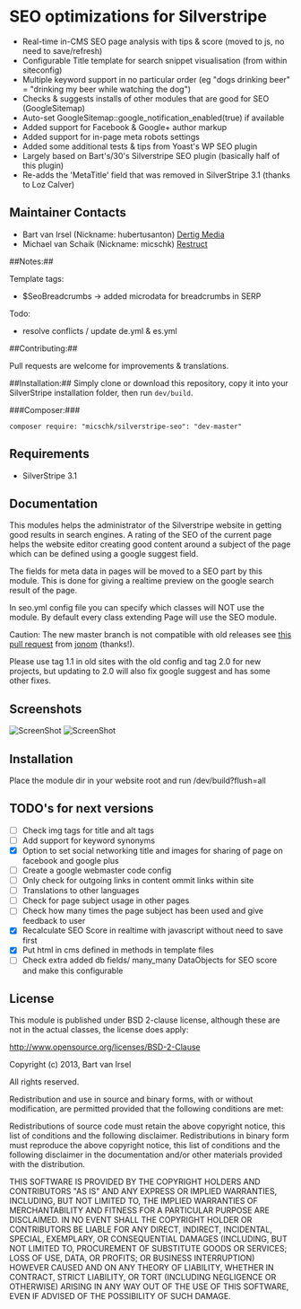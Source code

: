 # SEO optimizations for Silverstripe

- Real-time in-CMS SEO page analysis with tips & score (moved to js, no need to save/refresh)
- Configurable Title template for search snippet visualisation (from within siteconfig)
- Multiple keyword support in no particular order (eg "dogs drinking beer" = "drinking my beer while watching the dog")
- Checks & suggests installs of other modules that are good for SEO (GoogleSitemap)
- Auto-set GoogleSitemap::google_notification_enabled(true) if available
- Added support for Facebook & Google+ author markup
- Added support for in-page meta robots settings
- Added some additional tests & tips from Yoast's WP SEO plugin
- Largely based on Bart's/30's Silverstripe SEO plugin (basically half of this plugin)
- Re-adds the 'MetaTitle' field that was removed in SilverStripe 3.1 (thanks to Loz Calver)

## Maintainer Contacts

* Bart van Irsel (Nickname: hubertusanton) [Dertig Media](http://www.30.nl)
* Michael van Schaik (Nickname: micschk) [Restruct](http://restruct.nl)

##Notes:##

Template tags:
- $SeoBreadcrumbs -> added microdata for breadcrumbs in SERP

Todo:
- resolve conflicts / update de.yml & es.yml

##Contributing:##

Pull requests are welcome for improvements & translations.

##Installation:##
Simply clone or download this repository, copy it into your SilverStripe installation folder, then run `dev/build`.

###Composer:###

```
composer require: "micschk/silverstripe-seo": "dev-master"
```

## Requirements

* SilverStripe 3.1

## Documentation

This modules helps the administrator of the Silverstripe website in getting good results in search engines.
A rating of the SEO of the current page helps the website editor creating good content around a subject
of the page which can be defined using a google suggest field.

The fields for meta data in pages will be moved to a SEO part by this module.
This is done for giving a realtime preview on the google search result of the page. 

In seo.yml config file you can specify which classes will NOT use the module. 
By default every class extending Page will use the SEO module.

Caution: The new master branch is not compatible with old releases see [this pull request](https://github.com/hubertusanton/silverstripe-seo/pull/10) from [jonom](https://github.com/jonom) (thanks!).

Please use tag 1.1 in old sites with the old config and tag 2.0 for new projects, but updating to 2.0 will also fix google suggest and has some other fixes.


## Screenshots

![ScreenShot](https://raw.github.com/hubertusanton/silverstripe-seo/master/images/screen2.png)
![ScreenShot](https://raw.github.com/hubertusanton/silverstripe-seo/master/images/screen3.png)

## Installation
Place the module dir in your website root and run /dev/build?flush=all

## TODO's for next versions

- [ ] Check img tags for title and alt tags
- [ ] Add support for keyword synonyms
- [x] Option to set social networking title and images for sharing of page on facebook and google plus
- [ ] Create a google webmaster code config 
- [ ] Only check for outgoing links in content ommit links within site
- [ ] Translations to other languages
- [ ] Check for page subject usage in other pages
- [ ] Check how many times the page subject has been used and give feedback to user
- [x] Recalculate SEO Score in realtime with javascript without need to save first
- [x] Put html in cms defined in methods in template files
- [ ] Check extra added db fields/ many_many DataObjects for SEO score and make this configurable

## License

This module is published under BSD 2-clause license, although these are not in the actual classes, the license does apply:

http://www.opensource.org/licenses/BSD-2-Clause

Copyright (c) 2013, Bart van Irsel

All rights reserved.

Redistribution and use in source and binary forms, with or without modification, are permitted provided that the following conditions are met:

Redistributions of source code must retain the above copyright notice, this list of conditions and the following disclaimer.
Redistributions in binary form must reproduce the above copyright notice, this list of conditions and the following disclaimer in the documentation and/or other materials provided with the distribution.

THIS SOFTWARE IS PROVIDED BY THE COPYRIGHT HOLDERS AND CONTRIBUTORS "AS IS" AND ANY EXPRESS OR IMPLIED WARRANTIES, INCLUDING, BUT NOT LIMITED TO, THE IMPLIED WARRANTIES OF MERCHANTABILITY AND FITNESS FOR A PARTICULAR PURPOSE ARE DISCLAIMED. IN NO EVENT SHALL THE COPYRIGHT HOLDER OR CONTRIBUTORS BE LIABLE FOR ANY DIRECT, INDIRECT, INCIDENTAL, SPECIAL, EXEMPLARY, OR CONSEQUENTIAL DAMAGES (INCLUDING, BUT NOT LIMITED TO, PROCUREMENT OF SUBSTITUTE GOODS OR SERVICES; LOSS OF USE, DATA, OR PROFITS; OR BUSINESS INTERRUPTION) HOWEVER CAUSED AND ON ANY THEORY OF LIABILITY, WHETHER IN CONTRACT, STRICT LIABILITY, OR TORT (INCLUDING NEGLIGENCE OR OTHERWISE) ARISING IN ANY WAY OUT OF THE USE OF THIS SOFTWARE, EVEN IF ADVISED OF THE POSSIBILITY OF SUCH DAMAGE.

